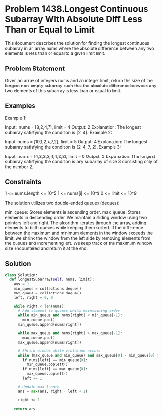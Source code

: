 # Problem 1438.Longest Continuous Subarray With Absolute Diff Less Than or Equal to Limit

This document describes the solution for finding the longest continuous subarray in an array nums where the absolute difference between any two elements is less than or equal to a given limit limit.

## Problem Statement

Given an array of integers nums and an integer limit, return the size of the longest non-empty subarray such that the absolute difference between any two elements of this subarray is less than or equal to limit.

## Examples

Example 1:

Input : 
nums = [8,2,4,7], limit = 4
Output: 2
Explanation: The longest subarray satisfying the condition is [2, 4].
Example 2:

Input: nums = [10,1,2,4,7,2], limit = 5
Output: 4
Explanation: The longest subarray satisfying the condition is [2, 4, 7, 2].
Example 3:

Input: nums = [4,2,2,2,4,4,2,2], limit = 0
Output: 3
Explanation: The longest subarray satisfying the condition is any subarray of size 3 consisting only of the number 2.

## Constraints
1 <= nums.length <= 10^5
1 <= nums[i] <= 10^9
0 <= limit <= 10^9

The solution utilizes two double-ended queues (deques):

min_queue: Stores elements in ascending order.
max_queue: Stores elements in descending order.
We maintain a sliding window using two pointers left and right. The algorithm iterates through the array, adding elements to both queues while keeping them sorted. If the difference between the maximum and minimum elements in the window exceeds the limit, we shrink the window from the left side by removing elements from the queues and incrementing left. We keep track of the maximum window size encountered and return it at the end.

## Solution
```python
class Solution:
  def longestSubarray(self, nums, limit):
    ans = 1
    min_queue = collections.deque()
    max_queue = collections.deque()
    left, right = 0, 0

    while right < len(nums):
      # Add element to queues while maintaining order
      while min_queue and nums[right] < min_queue[-1]:
        min_queue.pop()
      min_queue.append(nums[right])

      while max_queue and nums[right] > max_queue[-1]:
        max_queue.pop()
      max_queue.append(nums[right])

      # Shrink window while violation occurs
      while (max_queue and min_queue) and max_queue[0] - min_queue[0] > limit:
        if nums[left] == min_queue[0]:
          min_queue.popleft()
        if nums[left] == max_queue[0]:
          max_queue.popleft()
        left += 1

      # Update max length
      ans = max(ans, right - left + 1)

      right += 1

    return ans
```